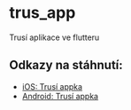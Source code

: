 # trus_app

Trusí aplikace ve flutteru

## Odkazy na stáhnutí:



- [iOS: Trusí appka](https://apps.apple.com/cz/app/trus%C3%AD-appka/id6467466590)
- [Android: Trusí appka](https://play.google.com/store/apps/details?id=com.jumbo.trus_app)

